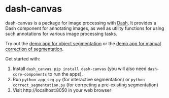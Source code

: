 # dash-canvas

dash-canvas is a package for image processing with 
[Dash](https://dash.plot.ly/). It provides a Dash component for
annotating images, as well as utility functions for using such
annotations for various image processing tasks. 

Try out the 
[demo app for object segmentation](http://dash-canvas.herokuapp.com/) or the
[demo app for manual correction of segmentation](https://dash-canvas-separate.herokuapp.com/).

Get started with:
1. Install `dash_canvas`: `pip install dash-canvas` (you will also need
   `dash-core-components` to run the apps).
2. Run `python app_seg.py` (for interactive segmentation) or 
   `python correct_segmentation.py` (for correcting a pre-existing
   segmentation)
3. Visit http://localhost:8050 in your web browser



